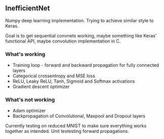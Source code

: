 ## InefficientNet
Numpy deep learning implementation. Trying to achieve similar style to Keras.

Goal is to get sequential convnets working, maybe something like Keras' functional API, maybe convolution implementation in C.

### What's working
- Training loop - forward and backward propagation for fully connected layers
- Categorical crossentropy and MSE loss
- ReLU, Leaky ReLU, Tanh, Sigmoid and Softmax activations
- Gradient descent optimizer

### What's not working
- Adam optimizer
- Backpropagation of Convolutional, Maxpool and Dropout layers

Currently testing on reduced MNIST to make sure everything works together as intended. Unit testesting forward propagations.